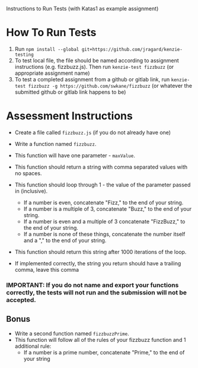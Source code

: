 Instructions to Run Tests (with Katas1 as example assignment)

# How To Run Tests

1.  Run `npm install --global git+https://github.com/jragard/kenzie-testing`
2.  To test local file, the file should be named according to assignment instructions (e.g. fizzbuzz.js). Then run `kenzie-test fizzbuzz` (or appropriate assignment name)
3.  To test a completed assignment from a github or gitlab link, run `kenzie-test fizzbuzz -g https://github.com/swkane/fizzbuzz` (or whatever the submitted github or gitlab link happens to be)

# Assessment Instructions

- Create a file called `fizzbuzz.js` (if you do not already have one)

- Write a function named `fizzbuzz`.
- This function will have one parameter - `maxValue`.
- This function should return a string with comma separated values with no spaces.
- This function should loop through 1 - the value of the parameter passed in (inclusive).
  - If a number is even, concatenate "Fizz," to the end of your string.
  - If a number is a multiple of 3, concatenate "Buzz," to the end of your string.
  - If a number is even and a multiple of 3 concatenate "FizzBuzz," to the end of your string.
  - If a number is none of these things, concatenate the number itself and a "," to the end of your string.
- This function should return this string after 1000 iterations of the loop.
- If implemented correctly, the string you return should have a trailing comma, leave this comma

### IMPORTANT: If you do not name and export your functions correctly, the tests will not run and the submission will not be accepted.

## Bonus

- Write a second function named `fizzbuzzPrime`.
- This function will follow all of the rules of your fizzbuzz function and 1 additional rule:
  - If a number is a prime number, concatenate "Prime," to the end of your string
